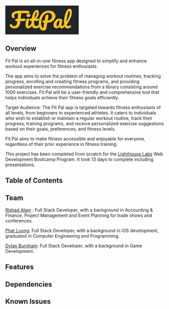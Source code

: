 ![Alt text](image.png)

## Overview
Fit Pal is an all-in-one fitness app designed to simplify and enhance workout experiences for fitness enthusiasts.

 The app aims to solve the problem of managing workout routines, tracking progress, enrolling and creating fitness programs, and providing personalized exercise recommendations from a library consisting around 1000 exercises. Fit Pal will be a user-friendly and comprehensive tool that helps individuals achieve their fitness goals efficiently.


Target Audience: The Fit Pal app is targeted towards fitness enthusiasts of all levels, from beginners to experienced athletes. It caters to individuals who wish to establish or maintain a regular workout routine, track their progress, training programs, and receive personalized exercise suggestions based on their goals, preferences, and fitness levels. 

Fit Pal aims to make fitness accessible and enjoyable for everyone, regardless of their prior experience in fitness training.

This project has been completed from scratch for the [Lighthouse Labs](https://www.lighthouselabs.ca/) Web Development Bootcamp Program. It took 13 days to complete including presentations.

## Table of Contents

## Team


 [Rishad Alam](https://github.com/rishadsanian) : 
    Full Stack Developer, with a background in Accounting & Finance, Project Management and Event Planning for trade shows and conferences.

[Phat Luong](https://github.com/luongtanphat25):  Full Stack Developer, with a background in iOS development, graduated in Computer Engineering and Programming.

[Dylan Burnham](https://github.com/dburnham1212): Full Stack Developer, with a background in Game Development.



## Features

## Dependencies

## Known Issues





